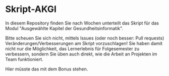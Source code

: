 # Skript-AKGI

In diesem Repository finden Sie nach Wochen unterteilt das Skript für das Modul "Ausgewählte Kapitel der Gesundheitsinformatik".

Bitte scheuen Sie sich nicht, mittels Issues (oder noch besser: Pull requests) Veränderungen/Verbesserungen am Skript vorzuschlagen! Sie haben damit nicht nur die Möglichkeit, das Lernerlebnis für Folgesemester zu verbessern, sondern Sie üben auch direkt, wie die Arbeit an Projekten im Team funktioniert.

Hier müsste das mit dem Bonus stehen.
